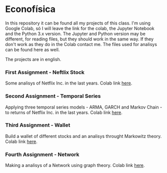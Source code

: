 # Econofísica

In this repository it can be found all my projects of this class. I'm using Google Colab, só I will leave the link for the colab, the Jupyter Notebook and the Python 3.x version. The Jupyter and Python version may be different, for reading files, but they should work in the same way. If they don't work as they do in the Colab contact me. The files used for analisys can be found here as well.

The projects are in english.

### First Assignment - Neftlix Stock
Some analisys of Netflix Inc. in the last years. Colab link [here](https://colab.research.google.com/drive/1O8v465CKzRtkIdZdB1-5JcskfoFHBqga?usp=sharing).

### Second Assignment - Temporal Series
Applying three temporal series models - ARMA, GARCH and Markov Chain - to returns of Netflix Inc. in the last years. Colab link [here](https://colab.research.google.com/drive/1Vu9bzvSiarliCuEcr9Mjdku4BNUFfvnt?usp=sharing).

### Third Assignment - Wallet 
Build a wallet of different stocks and an analisys throught Markowitz theory. Colab link [here](https://colab.research.google.com/drive/1Gqw-QDKjWAwo8V2F8NyYfN0Fdebk_hn3?usp=sharing).

### Fourth Assignment - Network
Making a analisys of a Network using graph theory. Colab link [here](https://colab.research.google.com/drive/1k474OyA9wzBSNb_-Zuo9uiSELQtGUxC9?usp=sharing).
